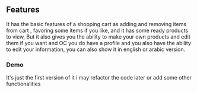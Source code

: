 
## Features
It has the basic features of a shopping cart 
as adding and removing items from cart , favoring some items if you like, and it has some ready products to view, 
But it also gives you the ability to make your own products and edit them if you want and OC you do have a profile and you also have the ability to edit your information,
you can also show it in english or arabic version.

### Demo
It's just the first version of it 
i may refactor the code later or add some other functionalities
